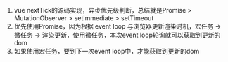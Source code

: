 1. vue nextTick的源码实现，异步优先级判断，总结就是Promise > MutationObserver > setImmediate > setTimeout
2. 优先使用Promise，因为根据 event loop 与浏览器更新渲染时机，宏任务 →  微任务  →  渲染更新，使用微任务，本次event loop轮询就可以获取到更新的dom
3. 如果使用宏任务，要到下一次event loop中，才能获取到更新的dom
